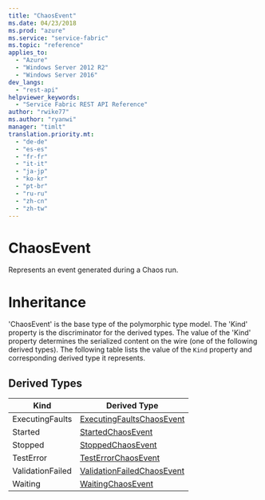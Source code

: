 ```yaml
---
title: "ChaosEvent"
ms.date: 04/23/2018
ms.prod: "azure"
ms.service: "service-fabric"
ms.topic: "reference"
applies_to: 
  - "Azure"
  - "Windows Server 2012 R2"
  - "Windows Server 2016"
dev_langs: 
  - "rest-api"
helpviewer_keywords: 
  - "Service Fabric REST API Reference"
author: "rwike77"
ms.author: "ryanwi"
manager: "timlt"
translation.priority.mt: 
  - "de-de"
  - "es-es"
  - "fr-fr"
  - "it-it"
  - "ja-jp"
  - "ko-kr"
  - "pt-br"
  - "ru-ru"
  - "zh-cn"
  - "zh-tw"
---
```

# ChaosEvent

Represents an event generated during a Chaos run.
# Inheritance

'ChaosEvent' is the base type of the polymorphic type model. The 'Kind' property is the discriminator for the derived types. 
The value of the 'Kind' property determines the serialized content on the wire (one of the following derived types). 
The following table lists the value of the `Kind` property and corresponding derived type it represents.
## Derived Types

| Kind | Derived Type |
| --- | --- | 
| ExecutingFaults | [ExecutingFaultsChaosEvent](sfclient-v62-model-executingfaultschaosevent.md) |
| Started | [StartedChaosEvent](sfclient-v62-model-startedchaosevent.md) |
| Stopped | [StoppedChaosEvent](sfclient-v62-model-stoppedchaosevent.md) |
| TestError | [TestErrorChaosEvent](sfclient-v62-model-testerrorchaosevent.md) |
| ValidationFailed | [ValidationFailedChaosEvent](sfclient-v62-model-validationfailedchaosevent.md) |
| Waiting | [WaitingChaosEvent](sfclient-v62-model-waitingchaosevent.md) |

